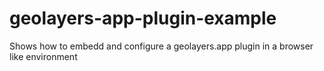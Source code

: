 # geolayers-app-plugin-example
Shows how to embedd and configure a geolayers.app plugin in a browser like environment
